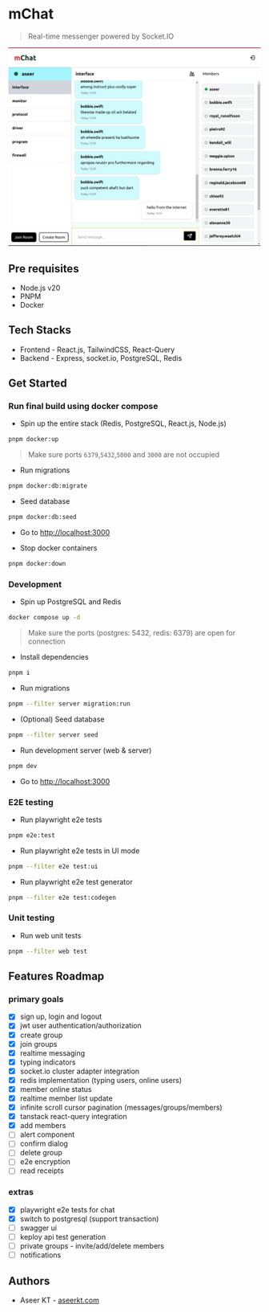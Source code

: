 # mChat

> Real-time messenger powered by Socket.IO

![Chat Interface](./screenshots/chat-interface.png)

## Pre requisites

- Node.js v20
- PNPM
- Docker

## Tech Stacks

- Frontend - React.js, TailwindCSS, React-Query
- Backend - Express, socket.io, PostgreSQL, Redis

## Get Started

### Run final build using docker compose

- Spin up the entire stack (Redis, PostgreSQL, React.js, Node.js)
```bash
pnpm docker:up
```
> Make sure ports `6379`,`5432`,`5000` and `3000` are not occupied
- Run migrations
```bash
pnpm docker:db:migrate
```
- Seed database
```bash
pnpm docker:db:seed
```
- Go to [http://localhost:3000](http://localhost:3000)

- Stop docker containers
```bash
pnpm docker:down
```

### Development

- Spin up PostgreSQL and Redis
```bash
docker compose up -d
```

> Make sure the ports (postgres: 5432, redis: 6379) are open for connection

- Install dependencies
```bash
pnpm i
```

- Run migrations
```bash
pnpm --filter server migration:run
```

- (Optional) Seed database
```bash
pnpm --filter server seed
```

- Run development server (web & server)
```bash
pnpm dev
```

- Go to [http://localhost:3000](http://localhost:3000)


### E2E testing

- Run playwright e2e tests
```bash
pnpm e2e:test
```
- Run playwright e2e tests in UI mode
```bash
pnpm --filter e2e test:ui
```
- Run playwright e2e test generator
```bash
pnpm --filter e2e test:codegen
```

### Unit testing

- Run web unit tests
```bash
pnpm --filter web test
```


## Features Roadmap

### primary goals

- [x] sign up, login and logout
- [x] jwt user authentication/authorization
- [x] create group
- [x] join groups
- [x] realtime messaging
- [x] typing indicators
- [x] socket.io cluster adapter integration
- [x] redis implementation (typing users, online users)
- [x] member online status
- [x] realtime member list update
- [x] infinite scroll cursor pagination (messages/groups/members)
- [x] tanstack react-query integration 
- [x] add members
- [ ] alert component
- [ ] confirm dialog
- [ ] delete group
- [ ] e2e encryption
- [ ] read receipts

### extras

- [x] playwright e2e tests for chat
- [x] switch to postgresql (support transaction)
- [ ] swagger ui
- [ ] keploy api test generation
- [ ] private groups - invite/add/delete members
- [ ] notifications

## Authors

- Aseer KT - [aseerkt.com](https://aseerkt.com)